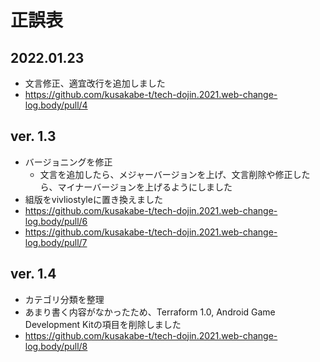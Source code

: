 # 正誤表
## 2022.01.23
- 文言修正、適宜改行を追加しました
- https://github.com/kusakabe-t/tech-dojin.2021.web-change-log.body/pull/4

## ver. 1.3
- バージョニングを修正
  - 文言を追加したら、メジャーバージョンを上げ、文言削除や修正したら、マイナーバージョンを上げるようにしました
- 組版をvivliostyleに置き換えました
- https://github.com/kusakabe-t/tech-dojin.2021.web-change-log.body/pull/6
- https://github.com/kusakabe-t/tech-dojin.2021.web-change-log.body/pull/7

## ver. 1.4
- カテゴリ分類を整理
- あまり書く内容がなかったため、Terraform 1.0, Android Game Development Kitの項目を削除しました
- https://github.com/kusakabe-t/tech-dojin.2021.web-change-log.body/pull/8
